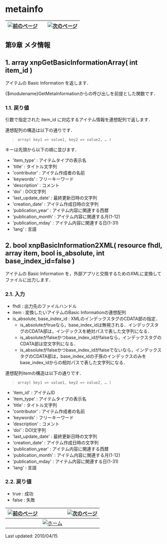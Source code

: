# metainfo

| [![&#x524D;&#x306E;&#x30DA;&#x30FC;&#x30B8;](https://github.com/XoopsDocs/xoonips-developerguide/tree/a6a58e91b3c2fbad05284b6a55d66570e12e94d6/en/book/commonlib/images/prev.gif)](https://github.com/XoopsDocs/xoonips-developerguide/tree/a6a58e91b3c2fbad05284b6a55d66570e12e94d6/en/book/commonlib/rights.html) |  |  [![&#x6B21;&#x306E;&#x30DA;&#x30FC;&#x30B8;](https://github.com/XoopsDocs/xoonips-developerguide/tree/a6a58e91b3c2fbad05284b6a55d66570e12e94d6/en/book/commonlib/images/next.gif)](https://github.com/XoopsDocs/xoonips-developerguide/tree/a6a58e91b3c2fbad05284b6a55d66570e12e94d6/en/book/commonlib/search.html) |
| :--- | :--- | :--- |


## 第9章 メタ情報

## 1. array xnpGetBasicInformationArray\( int item\_id \)

アイテムの Basic Information を返します．

{$modulename}GetMetaInformationからの呼び出しを前提とした関数です．

### 1.1. 戻り値

引数で指定された item\_id に対応するアイテム情報を連想配列で返します．

連想配列の構造は以下の通りです．

> ```text
> array( key1 => value1, key2 => value2, … )
> ```

キーは先頭から以下の順に並びます．

* 'item\_type' : アイテムタイプの表示名
* 'title' : タイトル文字列
* 'contributor' : アイテム作成者の名前
* 'keywords' : フリーキーワード
* 'description' : コメント
* 'doi' : DOI文字列
* 'last\_update\_date' : 最終更新日時の文字列
* 'creation\_date' : アイテム作成日時の文字列
* 'publication\_year' : アイテム内容に関連する西暦
* 'publication\_month' : アイテム内容に関連する月\(1-12\)
* 'publication\_mday' : アイテム内容に関連する日\(1-31\)
* 'lang' : 言語

## 2. bool xnpBasicInformation2XML\( resource fhdl, array item, bool is\_absolute, int base\_index\_id=false \)

アイテムの Basic Information を，外部アプリと交換するためのXMLに変換してファイルに出力します．

### 2.1. 入力

* fhdl : 出力先のファイルハンドル
* item : 変換したいアイテムのBasic Informationの連想配列
* is\_absolute, base\_index\_id : XMLのインデックスタグのCDATA部の指定．
  * is\_absoluteがtrueなら，base\_index\_idは無視される．インデックスタグのCDATA部は，インデックスを絶対パスで表した文字列になる．
  * is\_absoluteがfalseかつbase\_index\_idがfalseなら，インデックスタグのCDATA部は空文字列になる．
  * is\_absoluteがfalseかつbase\_index\_idがfalseでないなら，インデックスタグのCDATA部は，base\_index\_idの子孫のインデックスのみをbase\_index\_idからの相対パスで表した文字列になる．

連想配列itemの構造は以下の通りです．

> ```text
> array( key1 => value1, key2 => value2, … )
> ```

* 'item\_id' : アイテムID
* 'item\_type' : アイテムタイプの表示名
* 'title' : タイトル文字列
* 'contributor' : アイテム作成者の名前
* 'keywords' : フリーキーワード
* 'description' : コメント
* 'doi' : DOI文字列
* 'last\_update\_date' : 最終更新日時の文字列
* 'creation\_date' : アイテム作成日時の文字列
* 'publication\_year' : アイテム内容に関連する西暦
* 'publication\_month' : アイテム内容に関連する月\(1-12\)
* 'publication\_mday' : アイテム内容に関連する日\(1-31\)
* 'lang' : 言語

### 2.2. 戻り値

* true : 成功
* false : 失敗

| [![&#x524D;&#x306E;&#x30DA;&#x30FC;&#x30B8;](https://github.com/XoopsDocs/xoonips-developerguide/tree/a6a58e91b3c2fbad05284b6a55d66570e12e94d6/en/book/commonlib/images/prev.gif)](https://github.com/XoopsDocs/xoonips-developerguide/tree/a6a58e91b3c2fbad05284b6a55d66570e12e94d6/en/book/commonlib/rights.html) |  |  [![&#x6B21;&#x306E;&#x30DA;&#x30FC;&#x30B8;](https://github.com/XoopsDocs/xoonips-developerguide/tree/a6a58e91b3c2fbad05284b6a55d66570e12e94d6/en/book/commonlib/images/next.gif)](https://github.com/XoopsDocs/xoonips-developerguide/tree/a6a58e91b3c2fbad05284b6a55d66570e12e94d6/en/book/commonlib/search.html) |
| :--- | :--- | :--- |
|  |  [![&#x30DB;&#x30FC;&#x30E0;](https://github.com/XoopsDocs/xoonips-developerguide/tree/a6a58e91b3c2fbad05284b6a55d66570e12e94d6/en/book/commonlib/images/home.gif)](https://github.com/XoopsDocs/xoonips-developerguide/tree/a6a58e91b3c2fbad05284b6a55d66570e12e94d6/en/book/commonlib/index.html) |  |

Last updated: 2010/04/15

